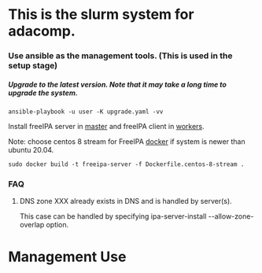 # This is the slurm system for adacomp.
### Use ansible as the management tools. (This is used in the setup stage)
##### Upgrade to the latest version. Note that it may take a long time to upgrade the system. 
```
ansible-playbook -u user -K upgrade.yaml -vv
```

Install freeIPA server in [master](https://computingforgeeks.com/install-and-configure-freeipa-server-on-ubuntu/) and freeIPA client in [workers]().

Note: choose centos 8 stream for FreeIPA [docker](https://computingforgeeks.com/run-freeipa-server-in-docker-podman-containers/) if system is newer than ubuntu 20.04.
```
sudo docker build -t freeipa-server -f Dockerfile.centos-8-stream .
```

### FAQ
1. DNS zone XXX already exists in DNS and is handled by server(s).

    This case can be handled by specifying ipa-server-install --allow-zone-overlap option.

# Management Use